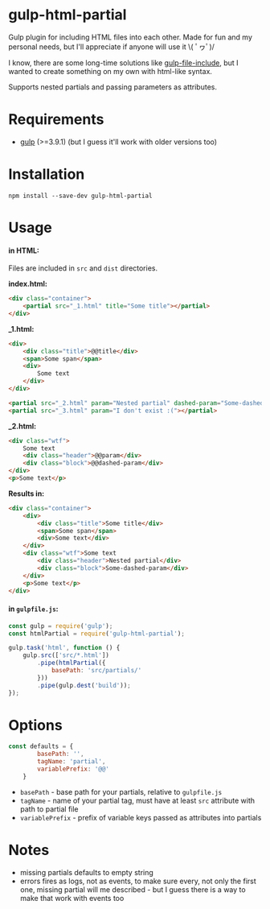 # gulp-html-partial
Gulp plugin for including HTML files into each other. Made for fun and my personal needs, but I'll appreciate if anyone will use it \\( ﾟヮﾟ)/ 

I know, there are some long-time solutions like [gulp-file-include](https://github.com/coderhaoxin/gulp-file-include), but I wanted to create something on my own with html-like syntax.

Supports nested partials and passing parameters as attributes.

# Requirements 
- [gulp](http://gulpjs.com/) (>=3.9.1) (but I guess it'll work with older versions too)

# Installation
`npm install --save-dev gulp-html-partial`

# Usage

#### in HTML:
Files are included in `src` and `dist` directories.

**index.html:**
```html
<div class="container">
    <partial src="_1.html" title="Some title"></partial>
</div>
```

**_1.html:**
```html
<div>
    <div class="title">@@title</div>
    <span>Some span</span>
    <div>
        Some text
    </div>
</div>

<partial src="_2.html" param="Nested partial" dashed-param="Some-dashed-param"></partial>
<partial src="_3.html" param="I don't exist :("></partial>
```

**_2.html:**
```html
<div class="wtf">
    Some text
    <div class="header">@@param</div>
    <div class="block">@@dashed-param</div>
</div>
<p>Some text</p>
```

**Results in:**
```html
<div class="container">
    <div>
        <div class="title">Some title</div>
        <span>Some span</span>
        <div>Some text</div>
    </div>
    <div class="wtf">Some text
        <div class="header">Nested partial</div>
        <div class="block">Some-dashed-param</div>
    </div>
    <p>Some text</p>
</div>
```

#### in `gulpfile.js`:
```js
const gulp = require('gulp');
const htmlPartial = require('gulp-html-partial');

gulp.task('html', function () {
    gulp.src(['src/*.html'])
        .pipe(htmlPartial({
            basePath: 'src/partials/'
        }))
        .pipe(gulp.dest('build'));
});
```

# Options
```js
const defaults = {
        basePath: '',
        tagName: 'partial',
        variablePrefix: '@@'
    }
```

- `basePath` - base path for your partials, relative to `gulpfile.js`
- `tagName` - name of your partial tag, must have at least `src` attribute with path to partial file
- `variablePrefix` - prefix of variable keys passed as attributes into partials
 

# Notes
- missing partials defaults to empty string
- errors fires as logs, not as events, to make sure every, not only the first one, missing partial will me described - but I guess there is a way to make that work with events too
